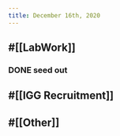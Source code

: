 ```yaml
---
title: December 16th, 2020
---
```


## #[[LabWork]] 
### DONE seed out 

## #[[IGG Recruitment]]

## #[[Other]]
